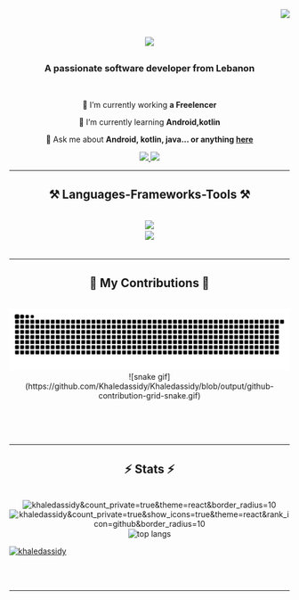 <img align="right" src="https://visitor-badge.laobi.icu/badge?page_id=Khaledassidy.Khaledassidy" />

<h1 align="center">
    <img src="https://readme-typing-svg.herokuapp.com/?font=Righteous&size=35&center=true&vCenter=true&width=500&height=70&duration=4000&lines=Hi+There!+👋;+I'm+Khaled+Assidi!;" />
</h1>

<h3 align="center">A passionate software developer from Lebanon</h3>

<br/>

<div align="center">
 
 🔭 I’m currently working **a Freelencer**
 
 🌱 I’m currently learning **Android,kotlin**

💬 Ask me about **Android, kotlin, java... or anything [here](https://github.com/Khaledassidy/Khaledassidy/issues)**


 </div>
 
<div align="center"> 
  <a href="mailto:kaa502@student.bau.edu.lb">
    <img src="https://img.shields.io/badge/Gmail-333333?style=for-the-badge&logo=gmail&logoColor=red" />
  </a>
  <a href="https://lb.linkedin.com/in/khaled-assidi-461aa4248" target="_blank">
    <img src="https://img.shields.io/badge/LinkedIn-0077B5?style=for-the-badge&logo=linkedin&logoColor=white" target="_blank" />
  </a>
</div>

 <hr/>
 
<h2 align="center">⚒️ Languages-Frameworks-Tools ⚒️</h2>
<br/>
<div align="center">
    <img src="https://skillicons.dev/icons?i=c,java,kotlin,androidstudio,linux,vscode,github,git,opencv" /><br>
    <img src="https://skillicons.dev/icons?i=sqlite,python,firebase,mysql,postgresql,tensorflow" /><br>
</div>

<br/>
<hr/>

<div align="center">
  <h2>🐍 My Contributions 🐍</h2>
  <br>
  <img alt="snake eating my contributions" src="https://raw.githubusercontent.com/Khaledassidy/Khaledassidy/output/github-contribution-grid-snake.svg" />
  ![snake gif](https://github.com/Khaledassidy/Khaledassidy/blob/output/github-contribution-grid-snake.gif)

  <br/><br/><br/>
</div>

<hr/>

<h2 align="center">⚡ Stats ⚡</h2>
<br>
<div align=center>
  <img width=390 src="https://github-readme-stats.vercel.app/api/top-langs?username=khaledassidy&show_icons=true&locale=en&layout=compact" alt="khaledassidy&count_private=true&theme=react&border_radius=10" alt="streak stats"/>
  <img width=390 src="https://github-readme-stats.vercel.app/api?username=khaledassidy&show_icons=true&locale=en" alt="khaledassidy&count_private=true&show_icons=true&theme=react&rank_icon=github&border_radius=10" alt="readme stats" />
  <br/>
  <img width=325 align="center" src="https://github-readme-stats-Khaledassidy.vercel.app/api/top-langs/?username=salesp07&hide=HTML&langs_count=8&layout=compact&theme=react&border_radius=10&size_weight=0.5&count_weight=0.5&exclude_repo=github-readme-stats" alt="top langs" />
    <p align="left"> <a href="https://github.com/ryo-ma/github-profile-trophy"><img src="https://github-profile-trophy.vercel.app/?username=khaledassidy" alt="khaledassidy" /></a> </p>

</div>

<br/><br/>

<hr/>
<br/>
